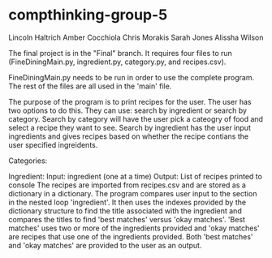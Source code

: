 # compthinking-group-5

Lincoln Haltrich
Amber Cocchiola
Chris Morakis
Sarah Jones
Alissha Wilson

The final project is in the "Final" branch. It requires four files to run (FineDiningMain.py, ingredient.py, category.py, and recipes.csv). 

FineDiningMain.py needs to be run in order to use the complete program. The rest of the files are all used in the 'main' file. 

The purpose of the program is to print recipes for the user. The user has two options to do this. They can use: search by ingredient or search by category. Search by category will have the user pick a cateogry of food and select a recipe they want to see. Search by ingredient has the user input ingredients and gives recipes based on whether the recipe contians the user specified ingreidents. 


Categories:


Ingredient:
Input: ingredient (one at a time)
Output: List of recipes printed to console
The recipes are imported from recipes.csv and are stored as a dictionary in a dictionary. The program compares user input to the section in the nested loop 'ingredient'. It then uses the indexes provided by the dictionary structure to find the title associated with the ingredient and compares the titles to find 'best matches' versus 'okay matches'. 'Best matches' uses two or more of the ingredients provided and 'okay matches' are recipes that use one of the ingredients provided. Both 'best matches' and 'okay matches' are provided to the user as an output.

